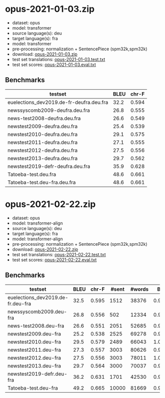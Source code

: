 # opus-2021-01-03.zip

* dataset: opus
* model: transformer
* source language(s): deu
* target language(s): fra
* model: transformer
* pre-processing: normalization + SentencePiece (spm32k,spm32k)
* download: [opus-2021-01-03.zip](https://object.pouta.csc.fi/Tatoeba-MT-models/deu-fra/opus-2021-01-03.zip)
* test set translations: [opus-2021-01-03.test.txt](https://object.pouta.csc.fi/Tatoeba-MT-models/deu-fra/opus-2021-01-03.test.txt)
* test set scores: [opus-2021-01-03.eval.txt](https://object.pouta.csc.fi/Tatoeba-MT-models/deu-fra/opus-2021-01-03.eval.txt)

## Benchmarks

| testset               | BLEU  | chr-F |
|-----------------------|-------|-------|
| euelections_dev2019.de-fr-deufra.deu.fra 	| 32.2 	| 0.594 |
| newssyscomb2009-deufra.deu.fra 	| 26.8 	| 0.555 |
| news-test2008-deufra.deu.fra 	| 26.6 	| 0.549 |
| newstest2009-deufra.deu.fra 	| 25.4 	| 0.539 |
| newstest2010-deufra.deu.fra 	| 29.1 	| 0.575 |
| newstest2011-deufra.deu.fra 	| 27.1 	| 0.555 |
| newstest2012-deufra.deu.fra 	| 27.5 	| 0.556 |
| newstest2013-deufra.deu.fra 	| 29.7 	| 0.562 |
| newstest2019-defr-deufra.deu.fra 	| 35.9 	| 0.628 |
| Tatoeba-test.deu.fra 	| 48.6 	| 0.661 |
| Tatoeba-test.deu-fra.deu.fra 	| 48.6 	| 0.661 |

# opus-2021-02-22.zip

* dataset: opus
* model: transformer-align
* source language(s): deu
* target language(s): fra
* model: transformer-align
* pre-processing: normalization + SentencePiece (spm32k,spm32k)
* download: [opus-2021-02-22.zip](https://object.pouta.csc.fi/Tatoeba-MT-models/deu-fra/opus-2021-02-22.zip)
* test set translations: [opus-2021-02-22.test.txt](https://object.pouta.csc.fi/Tatoeba-MT-models/deu-fra/opus-2021-02-22.test.txt)
* test set scores: [opus-2021-02-22.eval.txt](https://object.pouta.csc.fi/Tatoeba-MT-models/deu-fra/opus-2021-02-22.eval.txt)

## Benchmarks

| testset | BLEU  | chr-F | #sent | #words | BP |
|---------|-------|-------|-------|--------|----|
| euelections_dev2019.de-fr.deu-fra 	| 32.5 	| 0.595 	| 1512 	| 38376 	| 0.965 |
| newssyscomb2009.deu-fra 	| 26.8 	| 0.556 	| 502 	| 12334 	| 0.985 |
| news-test2008.deu-fra 	| 26.6 	| 0.551 	| 2051 	| 52685 	| 0.989 |
| newstest2009.deu-fra 	| 25.2 	| 0.538 	| 2525 	| 69278 	| 0.968 |
| newstest2010.deu-fra 	| 29.5 	| 0.579 	| 2489 	| 66043 	| 1.000 |
| newstest2011.deu-fra 	| 27.3 	| 0.557 	| 3003 	| 80626 	| 0.978 |
| newstest2012.deu-fra 	| 27.5 	| 0.556 	| 3003 	| 78011 	| 1.000 |
| newstest2013.deu-fra 	| 29.7 	| 0.564 	| 3000 	| 70037 	| 0.975 |
| newstest2019-defr.deu-fra 	| 36.2 	| 0.631 	| 1701 	| 42530 	| 0.957 |
| Tatoeba-test.deu-fra 	| 49.2 	| 0.665 	| 10000 	| 81669 	| 0.982 |

